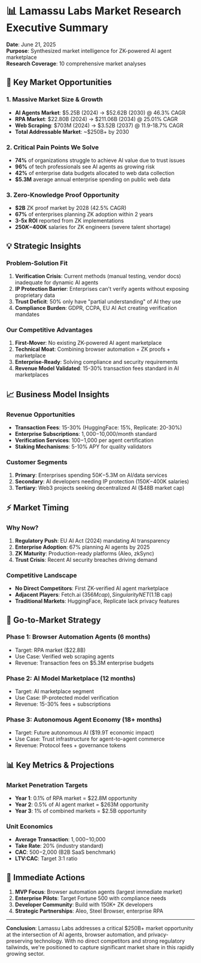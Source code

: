 # 📊 Lamassu Labs Market Research Executive Summary

**Date**: June 21, 2025  
**Purpose**: Synthesized market intelligence for ZK-powered AI agent marketplace  
**Research Coverage**: 10 comprehensive market analyses

## 🎯 Key Market Opportunities

### 1. **Massive Market Size & Growth**
- **AI Agents Market**: $5.25B (2024) → $52.62B (2030) @ 46.3% CAGR
- **RPA Market**: $22.80B (2024) → $211.06B (2034) @ 25.01% CAGR
- **Web Scraping**: $703M (2024) → $3.52B (2037) @ 11.9-18.7% CAGR
- **Total Addressable Market**: ~$250B+ by 2030

### 2. **Critical Pain Points We Solve**
- **74%** of organizations struggle to achieve AI value due to trust issues
- **96%** of tech professionals see AI agents as growing risk
- **42%** of enterprise data budgets allocated to web data collection
- **$5.3M** average annual enterprise spending on public web data

### 3. **Zero-Knowledge Proof Opportunity**
- **$2B** ZK proof market by 2028 (42.5% CAGR)
- **67%** of enterprises planning ZK adoption within 2 years
- **3-5x ROI** reported from ZK implementations
- **$250K-$400K** salaries for ZK engineers (severe talent shortage)

## 💡 Strategic Insights

### **Problem-Solution Fit**
1. **Verification Crisis**: Current methods (manual testing, vendor docs) inadequate for dynamic AI agents
2. **IP Protection Barrier**: Enterprises can't verify agents without exposing proprietary data
3. **Trust Deficit**: 50% only have "partial understanding" of AI they use
4. **Compliance Burden**: GDPR, CCPA, EU AI Act creating verification mandates

### **Our Competitive Advantages**
1. **First-Mover**: No existing ZK-powered AI agent marketplace
2. **Technical Moat**: Combining browser automation + ZK proofs + marketplace
3. **Enterprise-Ready**: Solving compliance and security requirements
4. **Revenue Model Validated**: 15-30% transaction fees standard in AI marketplaces

## 📈 Business Model Insights

### **Revenue Opportunities**
- **Transaction Fees**: 15-30% (HuggingFace: 15%, Replicate: 20-30%)
- **Enterprise Subscriptions**: $1,000-$10,000/month standard
- **Verification Services**: $100-$1,000 per agent certification
- **Staking Mechanisms**: 5-10% APY for quality validators

### **Customer Segments**
1. **Primary**: Enterprises spending $50K-$5.3M on AI/data services
2. **Secondary**: AI developers needing IP protection ($150K-$400K salaries)
3. **Tertiary**: Web3 projects seeking decentralized AI ($48B market cap)

## ⚡ Market Timing

### **Why Now?**
1. **Regulatory Push**: EU AI Act (2024) mandating AI transparency
2. **Enterprise Adoption**: 67% planning AI agents by 2025
3. **ZK Maturity**: Production-ready platforms (Aleo, zkSync)
4. **Trust Crisis**: Recent AI security breaches driving demand

### **Competitive Landscape**
- **No Direct Competitors**: First ZK-verified AI agent marketplace
- **Adjacent Players**: Fetch.ai ($356M cap), SingularityNET ($1.1B cap)
- **Traditional Markets**: HuggingFace, Replicate lack privacy features

## 🚀 Go-to-Market Strategy

### **Phase 1: Browser Automation Agents** (6 months)
- Target: RPA market ($22.8B)
- Use Case: Verified web scraping agents
- Revenue: Transaction fees on $5.3M enterprise budgets

### **Phase 2: AI Model Marketplace** (12 months)
- Target: AI marketplace segment
- Use Case: IP-protected model verification
- Revenue: 15-30% fees + subscriptions

### **Phase 3: Autonomous Agent Economy** (18+ months)
- Target: Future autonomous AI ($19.9T economic impact)
- Use Case: Trust infrastructure for agent-to-agent commerce
- Revenue: Protocol fees + governance tokens

## 📊 Key Metrics & Projections

### **Market Penetration Targets**
- **Year 1**: 0.1% of RPA market = $22.8M opportunity
- **Year 2**: 0.5% of AI agent market = $263M opportunity
- **Year 3**: 1% of combined markets = $2.5B opportunity

### **Unit Economics**
- **Average Transaction**: $1,000-$10,000
- **Take Rate**: 20% (industry standard)
- **CAC**: $500-$2,000 (B2B SaaS benchmark)
- **LTV:CAC**: Target 3:1 ratio

## 🎯 Immediate Actions

1. **MVP Focus**: Browser automation agents (largest immediate market)
2. **Enterprise Pilots**: Target Fortune 500 with compliance needs
3. **Developer Community**: Build with 150K+ ZK developers
4. **Strategic Partnerships**: Aleo, Steel Browser, enterprise RPA

---

**Conclusion**: Lamassu Labs addresses a critical $250B+ market opportunity at the intersection of AI agents, browser automation, and privacy-preserving technology. With no direct competitors and strong regulatory tailwinds, we're positioned to capture significant market share in this rapidly growing sector.